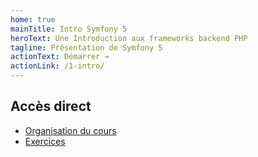 ```yaml
---
home: true
mainTitle: Intro Symfony 5
heroText: Une Introduction aux frameworks backend PHP
tagline: Présentation de Symfony 5
actionText: Démarrer ➔
actionLink: /1-intro/
---
```


## Accès direct

* [Organisation du cours](/_seances/)
* [Exercices](/_exercices/)